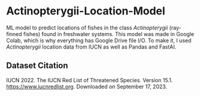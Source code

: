 # Actinopterygii-Location-Model
ML model to predict locations of fishes in the class _Actinopterygii_ (ray-finned fishes) found in freshwater systems. This model was made in Google Colab, which is why everything has Google Drive file I/O. To make it, I used _Actinopterygii_ location data from IUCN as well as Pandas and FastAI.

## Dataset Citation
IUCN 2022. The IUCN Red List of Threatened Species. Version 15.1. https://www.iucnredlist.org. Downloaded on September 17, 2023.
